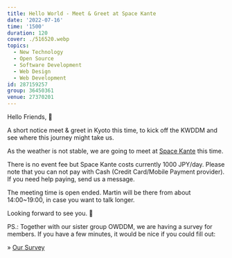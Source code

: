 ```yaml
---
title: Hello World - Meet & Greet at Space Kante
date: '2022-07-16'
time: '1500'
duration: 120
cover: ./516520.webp
topics:
  - New Technology
  - Open Source
  - Software Development
  - Web Design
  - Web Development
id: 287159257
group: 36450361
venue: 27370201
---
```


Hello Friends, 👋

A short notice meet & greet in Kyoto this time, to kick off the KWDDM and see where this journey might take us.

As the weather is not stable, we are going to meet at [Space Kante](https://space-kante.com/kyoto/) this time.

There is no event fee but Space Kante costs currently 1000 JPY/day. Please note that you can not pay with Cash (Credit Card/Mobile Payment provider). If you need help paying, send us a message.

The meeting time is open ended. Martin will be there from about 14:00\~19:00, in case you want to talk longer.

Looking forward to see you. 🤗

PS.: Together with our sister group OWDDM, we are having a survey for members. If you have a few minutes, it would be nice if you could fill out:

» [Our Survey](https://forms.gle/bku9eyxVVwwxmaUX8)
